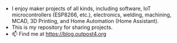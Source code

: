 - I enjoy maker projects of all kinds, including software, IoT microcontrollers (ESP8266, etc.), electronics, welding, machining, MCAD, 3D Printing, and Home Automation (Home Assistant). 
- This is my repository for sharing projects.
- 📫 Find me at https://blog.outpost4.org

<!---
highdeserthacker/highdeserthacker is a ✨ special ✨ repository because its `README.md` (this file) appears on your GitHub profile.
You can click the Preview link to take a look at your changes.
--->
